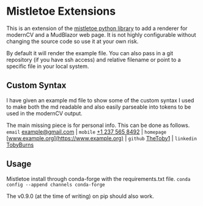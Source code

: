 # Mistletoe Extensions

This is an extension of the [mistletoe python library](https://github.com/miyuchina/mistletoe) to add a renderer for modernCV and a MudBlazor web page. It is not highly configurable without changing the source code so use it at your own risk.

By default it will render the example file. You can also pass in a git repository (if you have ssh access) and relative filename or point to a specific file in your local system.

## Custom Syntax
I have given an example md file to show some of the custom syntax I used to make both the md readable and also easily parseable into tokens to be used in the modernCV output.

The main missing piece is for personal info. This can be done as follows.
`email`    [example@gmail.com](mailto:example@gmail.com) |
`mobile`   [+1 237 565 8492](tel:+2375658492) |
`homepage` [www.example.org](https://www.example.org) |
`github`   [TheToby1](https://github.com/TheToby1) |
`linkedin` [TobyBurns](https://www.linkedin.com/in/tobyburns/)

## Usage
Mistletoe install through conda-forge with the requirements.txt file.
`conda config --append channels conda-forge`

The v0.9.0 (at the time of writing) on pip should also work.